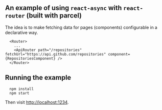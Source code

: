 ## An example of using `react-async` with `react-router` (built with parcel)

The idea is to make fetching data for pages (components) configurable in a declarative way.

```
  <Router>
    ...
    <ApiRouter path="/repositories" fetchUrl="https://api.github.com/repositories" component={RepositoriesComponent} />
  </Router>
```

## Running the example

```
  npm install
  npm start
```

Then visit [http://localhost:1234](http://localhost:1234).
